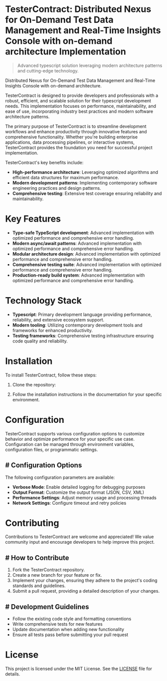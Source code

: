 <!-- fallback_TesterContract_20250804225746_92724 -->

# TesterContract: Distributed Nexus for On-Demand Test Data Management and Real-Time Insights Console with on-demand architecture Implementation
> Advanced typescript solution leveraging modern architecture patterns and cutting-edge technology.

Distributed Nexus for On-Demand Test Data Management and Real-Time Insights Console with on-demand architecture.

TesterContract is designed to provide developers and professionals with a robust, efficient, and scalable solution for their typescript development needs. This implementation focuses on performance, maintainability, and ease of use, incorporating industry best practices and modern software architecture patterns.

The primary purpose of TesterContract is to streamline development workflows and enhance productivity through innovative features and comprehensive functionality. Whether you're building enterprise applications, data processing pipelines, or interactive systems, TesterContract provides the foundation you need for successful project implementation.

TesterContract's key benefits include:

* **High-performance architecture**: Leveraging optimized algorithms and efficient data structures for maximum performance.
* **Modern development patterns**: Implementing contemporary software engineering practices and design patterns.
* **Comprehensive testing**: Extensive test coverage ensuring reliability and maintainability.

# Key Features

* **Type-safe TypeScript development**: Advanced implementation with optimized performance and comprehensive error handling.
* **Modern async/await patterns**: Advanced implementation with optimized performance and comprehensive error handling.
* **Modular architecture design**: Advanced implementation with optimized performance and comprehensive error handling.
* **Comprehensive testing suite**: Advanced implementation with optimized performance and comprehensive error handling.
* **Production-ready build system**: Advanced implementation with optimized performance and comprehensive error handling.

# Technology Stack

* **Typescript**: Primary development language providing performance, reliability, and extensive ecosystem support.
* **Modern tooling**: Utilizing contemporary development tools and frameworks for enhanced productivity.
* **Testing frameworks**: Comprehensive testing infrastructure ensuring code quality and reliability.

# Installation

To install TesterContract, follow these steps:

1. Clone the repository:


2. Follow the installation instructions in the documentation for your specific environment.

# Configuration

TesterContract supports various configuration options to customize behavior and optimize performance for your specific use case. Configuration can be managed through environment variables, configuration files, or programmatic settings.

## # Configuration Options

The following configuration parameters are available:

* **Verbose Mode**: Enable detailed logging for debugging purposes
* **Output Format**: Customize the output format (JSON, CSV, XML)
* **Performance Settings**: Adjust memory usage and processing threads
* **Network Settings**: Configure timeout and retry policies

# Contributing

Contributions to TesterContract are welcome and appreciated! We value community input and encourage developers to help improve this project.

## # How to Contribute

1. Fork the TesterContract repository.
2. Create a new branch for your feature or fix.
3. Implement your changes, ensuring they adhere to the project's coding standards and guidelines.
4. Submit a pull request, providing a detailed description of your changes.

## # Development Guidelines

* Follow the existing code style and formatting conventions
* Write comprehensive tests for new features
* Update documentation when adding new functionality
* Ensure all tests pass before submitting your pull request

# License

This project is licensed under the MIT License. See the [LICENSE](https://github.com/coralnws/TesterContract/blob/main/LICENSE) file for details.
